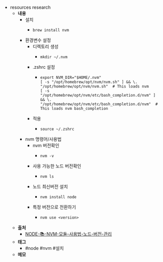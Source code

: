 - resources research
	- **내용**
		- 설치
			- ```shell
			  brew install nvm
			  ```
		- 환경변수 설정
			- 디렉토리 생성
				- ```shell
				  mkdir ~/.nvm
				  ```
			- .zshrc 설정
				- ```shell
				  export NVM_DIR="$HOME/.nvm"
				  [ -s "/opt/homebrew/opt/nvm/nvm.sh" ] && \. "/opt/homebrew/opt/nvm/nvm.sh"  # This loads nvm
				  [ -s "/opt/homebrew/opt/nvm/etc/bash_completion.d/nvm" ] && \. "/opt/homebrew/opt/nvm/etc/bash_completion.d/nvm"  # This loads nvm bash_completion
				  ```
			- 적용
				- ```shell
				  source ~/.zshrc
				  ```
		- nvm 명령어/사용법
			- nvm 버전확인
				- ```shell
				  nvm -v
				  ```
			- 사용 가능한 노드 버전확인
				- ```shell
				  nvm ls
				  ```
			- 노드 최신버전 설치
				- ```shell
				  nvm install node
				  ```
			- 특정 버전으로 전환하기
				- ```shell
				  nvm use <version>
				  ```
	- **출처**
		- [NODE-📚-NVM-모듈-사용법-노드-버전-관리](https://inpa.tistory.com/entry/NODE-%F0%9F%93%9A-NVM-%EB%AA%A8%EB%93%88-%EC%82%AC%EC%9A%A9%EB%B2%95-%EB%85%B8%EB%93%9C-%EB%B2%84%EC%A0%84-%EA%B4%80%EB%A6%AC)
	- **태그**
		- #node #nvm #설치
	- **메모**